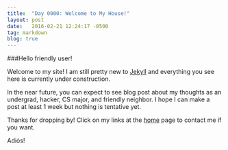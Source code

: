 ```yaml
---
title:  "Day 0000: Welcome to My House!"
layout: post
date:   2016-02-21 12:24:17 -0500
tag: markdown
blog: true
---
```

<!-- ---
title: "Markdown with noodles!"
layout: post
date: 2015-11-24 14:40
tag: markdown
blog: true
#star: true
--- -->

###Hello friendly user!

Welcome to my site! I am still pretty new to [Jekyll](http://Jekyll.com) and everything you see here is currently under construction.

In the near future, you can expect to see blog post about my thoughts as an undergrad,
hacker, CS major, and friendly neighbor. I hope I can make a post at least 1 week but
nothing is tentative yet.

Thanks for dropping by! Click on my links at the [home]({{site.url}}) page to contact me if you want.

Adiós!
